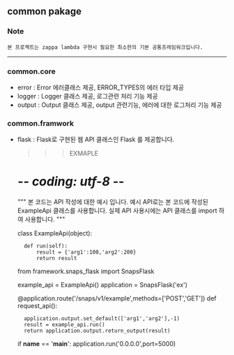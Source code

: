 ## common pakage  

### Note
    본 프로젝트는 zappa lambda 구현시 필요한 최소한의 기본 공통프레임워크입니다. 
---

### common.core
- error : Error 에러클래스 제공, ERROR_TYPES의 에러 타입 제공
- logger : Logger 클래스 제공, 로그관련 처리 기능 제공
- output : Output 클래스 제공, output 관련기능, 에러에 대한 로그처리 기능 제공

### common.framwork  

- flask : Flask로 구현된 웹 API 클래스인 Flask 를 제공합니다.  


    >>> EXMAPLE
    
    # -*- coding: utf-8 -*-
    """
    본 코드는 API 작성에 대한 예시 입니다.
    예시 API로는 본 코드에 작성된
    ExampleApi 클래스를 사용합니다.
    실제 API 사용시에는 API 클래스를 import 하여 사용합니다.
    """
    
    
    class ExampleApi(object):
    
        def run(self):
            result = {'arg1':100,'arg2':200}
            return result
    
    
    from framework.snaps_flask import SnapsFlask
    
    example_api = ExampleApi()
    application = SnapsFlask('ex')
    
    
    @application.route('/snaps/v1/example',methods=['POST','GET'])
    def request_api():
    
        application.output.set_default(['arg1','arg2'],-1)
        result = example_api.run()
        return application.output.return_output(result)
    
    if __name__ == '__main__':
        application.run('0.0.0.0',port=5000)    
    
